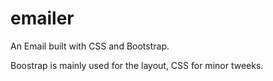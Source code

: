 # emailer

An Email built with CSS and Bootstrap.

Boostrap is mainly used for the layout, CSS for minor tweeks.
